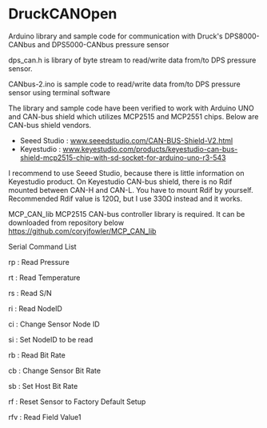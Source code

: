 # DruckCANOpen
Arduino library and sample code for communication with Druck's DPS8000-CANbus and DPS5000-CANbus pressure sensor

dps_can.h is library of byte stream to read/write data from/to DPS pressure sensor.

CANbus-2.ino is sample code to read/write data from/to DPS pressure sensor using terminal software

The library and sample code have been verified to work with Arduino UNO and CAN-bus shield which utilizes MCP2515 and MCP2551 chips.
Below are CAN-bus shield vendors.
- Seeed Studio : www.seeedstudio.com/CAN-BUS-Shield-V2.html
- Keyestudio : www.keyestudio.com/products/keyestudio-can-bus-shield-mcp2515-chip-with-sd-socket-for-arduino-uno-r3-543

I recommend to use Seeed Studio, because there is little information on Keyestudio product. On Keyestudio CAN-bus shield, there is no
Rdif mounted between CAN-H and CAN-L. You have to mount Rdif by yourself. Recommended Rdif value is 120Ω, but I use 330Ω instead and it works.

MCP_CAN_lib MCP2515 CAN-bus controller library is required. It can be downloaded from repository below
https://github.com/coryjfowler/MCP_CAN_lib

Serial Command List

rp : Read Pressure

rt : Read Temperature

rs : Read S/N

ri : Read NodeID

ci : Change Sensor Node ID

si : Set NodeID to be read

rb : Read Bit Rate

cb : Change Sensor Bit Rate

sb : Set Host Bit Rate

rf : Reset Sensor to Factory Default Setup

rfv : Read Field Value1
